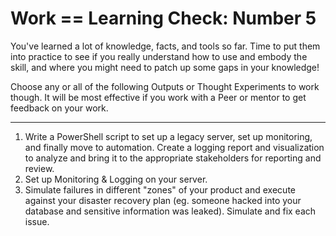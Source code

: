 # Work == Learning Check: Number 5

You've learned a lot of knowledge, facts, and tools so far. Time to put them into practice to see if you really understand how to use and embody the skill, and where you might need to patch up some gaps in your knowledge! 

Choose any or all of the following Outputs or Thought Experiments to work though. It will be most effective if you work with a Peer or mentor to get feedback on your work. 

--- 

1. Write a PowerShell script to set up a legacy server, set up monitoring, and finally move to automation. Create a logging report and visualization to analyze and bring it to the appropriate stakeholders for reporting and review. 
2. Set up Monitoring & Logging on your server. 
3. Simulate failures in different "zones" of your product and execute against your disaster recovery plan (eg. someone hacked into your database and sensitive information was leaked). Simulate and fix each issue. 
